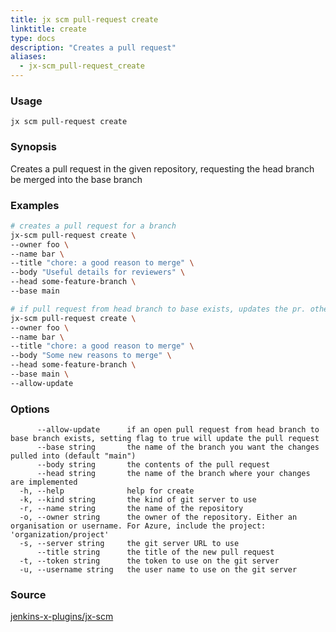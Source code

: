 ```yaml
---
title: jx scm pull-request create
linktitle: create
type: docs
description: "Creates a pull request"
aliases:
  - jx-scm_pull-request_create
---
```


### Usage

```
jx scm pull-request create
```

### Synopsis

Creates a pull request in the given repository, requesting the head branch be merged into the base branch

### Examples

  ```bash
  # creates a pull request for a branch
  jx-scm pull-request create \
  --owner foo \
  --name bar \
  --title "chore: a good reason to merge" \
  --body "Useful details for reviewers" \
  --head some-feature-branch \
  --base main
  
  # if pull request from head branch to base exists, updates the pr. otherwise creates the pr
  jx-scm pull-request create \
  --owner foo \
  --name bar \
  --title "chore: a good reason to merge" \
  --body "Some new reasons to merge" \
  --head some-feature-branch \
  --base main \
  --allow-update

  ```
### Options

```
      --allow-update      if an open pull request from head branch to base branch exists, setting flag to true will update the pull request
      --base string       the name of the branch you want the changes pulled into (default "main")
      --body string       the contents of the pull request
      --head string       the name of the branch where your changes are implemented
  -h, --help              help for create
  -k, --kind string       the kind of git server to use
  -r, --name string       the name of the repository
  -o, --owner string      the owner of the repository. Either an organisation or username. For Azure, include the project: 'organization/project'
  -s, --server string     the git server URL to use
      --title string      the title of the new pull request
  -t, --token string      the token to use on the git server
  -u, --username string   the user name to use on the git server
```



### Source

[jenkins-x-plugins/jx-scm](https://github.com/jenkins-x-plugins/jx-scm)
